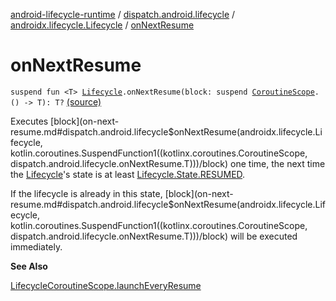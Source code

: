 [android-lifecycle-runtime](../../index.md) / [dispatch.android.lifecycle](../index.md) / [androidx.lifecycle.Lifecycle](index.md) / [onNextResume](./on-next-resume.md)

# onNextResume

`suspend fun <T> `[`Lifecycle`](https://developer.android.com/reference/androidx/androidx/lifecycle/Lifecycle.html)`.onNextResume(block: suspend `[`CoroutineScope`](https://kotlin.github.io/kotlinx.coroutines/kotlinx-coroutines-core/kotlinx.coroutines/-coroutine-scope/index.html)`.() -> T): T?` [(source)](https://github.com/RBusarow/Dispatch/tree/master/android-lifecycle-runtime/src/main/java/dispatch/android/lifecycle/LifecycleSuspendExt.kt#L84)

Executes [block](on-next-resume.md#dispatch.android.lifecycle$onNextResume(androidx.lifecycle.Lifecycle, kotlin.coroutines.SuspendFunction1((kotlinx.coroutines.CoroutineScope, dispatch.android.lifecycle.onNextResume.T)))/block) one time, the next time the [Lifecycle](https://developer.android.com/reference/androidx/androidx/lifecycle/Lifecycle.html)'s state is at least [Lifecycle.State.RESUMED](https://developer.android.com/reference/androidx/androidx/lifecycle/Lifecycle/State.html#RESUMED).

If the lifecycle is already in this state, [block](on-next-resume.md#dispatch.android.lifecycle$onNextResume(androidx.lifecycle.Lifecycle, kotlin.coroutines.SuspendFunction1((kotlinx.coroutines.CoroutineScope, dispatch.android.lifecycle.onNextResume.T)))/block) will be executed immediately.

**See Also**

[LifecycleCoroutineScope.launchEveryResume](../-lifecycle-coroutine-scope/launch-every-resume.md)

